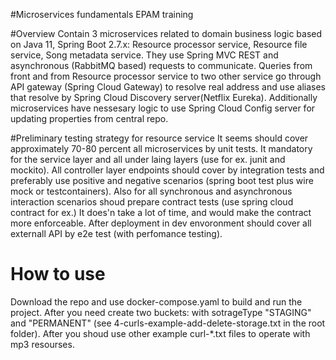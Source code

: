 #Microservices fundamentals EPAM training

#Overview
Contain 3 microservices related to domain business logic based on Java 11, Spring Boot 2.7.x: Resource processor service, Resource file service, Song metadata service.
They use Spring MVC REST and asynchronous (RabbitMQ based) requests to communicate. Queries from front and from Resource processor service to two other service go through API gateway (Spring Cloud Gateway) to resolve real address and use aliases that resolve by Spring Cloud Discovery server(Netflix Eureka).
Additionally microservices have nessesary logic to use Spring Cloud Config server for updating properties from central repo.

#Preliminary testing strategy for resource service
It seems should cover approximately 70-80 percent all microservices by unit tests. 
It mandatory for the service layer and all under laing layers (use for ex. junit and mockito). 
All controller layer endpoints should cover by integration tests and preferably use positive and negative scenarios (spring boot test plus wire mock or testcontainers). 
Also for all synchronous and asynchronous interaction scenarios shoud prepare contract tests (use spring cloud contract for ex.) 
It does'n take a lot of time, and would make the contract more enforceable. 
After deployment in dev envoronment should cover all externall API by e2e test (with perfomance testing).

# How to use
Download the repo and use docker-compose.yaml to build and run the project. After you need create two buckets: with sotrageType "STAGING" and "PERMANENT" (see 4-curls-example-add-delete-storage.txt in the root folder).
After you shoud use other example curl-*.txt files to operate with mp3 resourses.